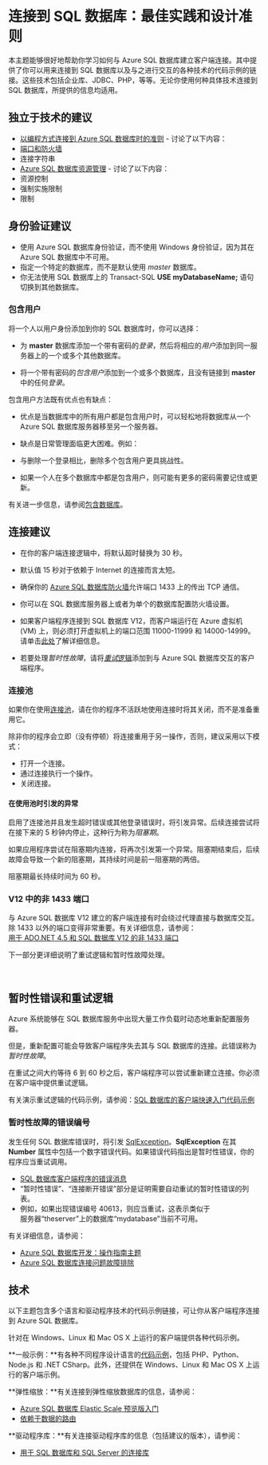 <properties 
	pageTitle="连接到 SQL 数据库：链接、最佳实践和设计准则" 
	description="一个入门主题，其中收集了通过 ADO.NET 和 PHP 等技术连接到 Azure SQL 数据库的客户端程序的相关链接和最佳实践建议。" 
	services="sql-database" 
	documentationCenter="" 
	authors="MightyPen" 
	manager="jeffreyg" 
	editor=""/>


<tags 
	ms.service="sql-database" 
	ms.date="09/15/2015" 
	wacn.date="10/17/2015"/>


# 连接到 SQL 数据库：最佳实践和设计准则


本主题能够很好地帮助你学习如何与 Azure SQL 数据库建立客户端连接。其中提供了你可以用来连接到 SQL 数据库以及与之进行交互的各种技术的代码示例的链接。这些技术包括企业库、JDBC、PHP，等等。无论你使用何种具体技术连接到 SQL 数据库，所提供的信息均适用。


## 独立于技术的建议


- [以编程方式连接到 Azure SQL 数据库时的准则](http://msdn.microsoft.com/zh-cn/library/azure/ee336282.aspx) - 讨论了以下内容：
 - [端口和防火墙](/documentation/articles/sql-database-configure-firewall-settings)
 - 连接字符串
- [Azure SQL 数据库资源管理](https://msdn.microsoft.com/zh-CN/library/azure/dn338083.aspx) - 讨论了以下内容：
 - 资源控制
 - 强制实施限制
 - 限制


## 身份验证建议


- 使用 Azure SQL 数据库身份验证，而不使用 Windows 身份验证，因为其在 Azure SQL 数据库中不可用。
- 指定一个特定的数据库，而不是默认使用 *master* 数据库。
 - 你无法使用 SQL 数据库上的 Transact-SQL **USE myDatabaseName;** 语句切换到其他数据库。


### 包含用户


将一个人以用户身份添加到你的 SQL 数据库时，你可以选择：

- 为 **master** 数据库添加一个带有密码的*登录*，然后将相应的*用户*添加到同一服务器上的一个或多个其他数据库。

- 将一个带有密码的*包含用户*添加到一个或多个数据库，且没有链接到 **master** 中的任何*登录*。


包含用户方法既有优点也有缺点：

- 优点是当数据库中的所有用户都是包含用户时，可以轻松地将数据库从一个 Azure SQL 数据库服务器移至另一个服务器。

- 缺点是日常管理面临更大困难。例如：
 - 与删除一个登录相比，删除多个包含用户更具挑战性。
 - 如果一个人在多个数据库中都是包含用户，则可能有更多的密码需要记住或更新。


有关进一步信息，请参阅[包含数据库](http://msdn.microsoft.com/zh-cn/library/ff929071.aspx)。


## 连接建议


- 在你的客户端连接逻辑中，将默认超时替换为 30 秒。
 - 默认值 15 秒对于依赖于 Internet 的连接而言太短。


- 确保你的 [Azure SQL 数据库防火墙](/documentation/articles/sql-database-firewall-configure)允许端口 1433 上的传出 TCP 通信。
 - 你可以在 SQL 数据库服务器上或者为单个的数据库配置防火墙设置。


- 如果客户端程序连接到 SQL 数据库 V12，而客户端运行在 Azure 虚拟机 (VM) 上，则必须打开虚拟机上的端口范围 11000-11999 和 14000-14999。请单击[此处](sql-database-develop-direct-route-ports-adonet-v12.md)了解详细信息。


- 若要处理*暂时性故障*，请将[*重试*逻辑](#TransientFaultsAndRetryLogicGm)添加到与 Azure SQL 数据库交互的客户端程序。


### 连接池


如果你在使用[连接池](http://msdn.microsoft.com/zh-cn/library/8xx3tyca.aspx)，请在你的程序不活跃地使用连接时将其关闭，而不是准备重用它。

除非你的程序会立即（没有停顿）将连接重用于另一操作，否则，建议采用以下模式：

- 打开一个连接。
- 通过连接执行一个操作。
- 关闭连接。


#### 在使用池时引发的异常


启用了连接池并且发生超时错误或其他登录错误时，将引发异常。后续连接尝试将在接下来的 5 秒钟内停止，这种行为称为*阻塞期*。

如果应用程序尝试在阻塞期内连接，将再次引发第一个异常。阻塞期结束后，后续故障会导致一个新的阻塞期，其持续时间是前一阻塞期的两倍。

阻塞期最长持续时间为 60 秒。


### V12 中的非 1433 端口


与 Azure SQL 数据库 V12 建立的客户端连接有时会绕过代理直接与数据库交互。除 1433 以外的端口变得非常重要。有关详细信息，请参阅：<br/>[用于 ADO.NET 4.5 和 SQL 数据库 V12 的非 1433 端口](sql-database-develop-direct-route-ports-adonet-v12.md)


下一部分更详细说明了重试逻辑和暂时性故障处理。



<a name="TransientFaultsAndRetryLogicGm" id="TransientFaultsAndRetryLogicGm"></a>

&nbsp;

## 暂时性错误和重试逻辑


Azure 系统能够在 SQL 数据库服务中出现大量工作负载时动态地重新配置服务器。

但是，重新配置可能会导致客户端程序失去其与 SQL 数据库的连接。此错误称为*暂时性故障*。

在重试之间大约等待 6 到 60 秒之后，客户端程序可以尝试重新建立连接。你必须在客户端中提供重试逻辑。

有关演示重试逻辑的代码示例，请参阅：[SQL 数据库的客户端快速入门代码示例](/documentation/articles/sql-database-develop-quick-start-client-code-samples)


### 暂时性故障的错误编号


发生任何 SQL 数据库错误时，将引发 [SqlException](http://msdn.microsoft.com/zh-cn/library/system.data.sqlclient.sqlexception.aspx)。**SqlException** 在其 **Number** 属性中包括一个数字错误代码。如果错误代码指出是暂时性错误，你的程序应当重试调用。


- [SQL 数据库客户端程序的错误消息](/documentation/articles/sql-database-develop-error-messages/#bkmk_connection_errors)
 - “暂时性错误”、“连接断开错误”部分是证明需要自动重试的暂时性错误的列表。
 - 例如，如果出现错误编号 40613，则应当重试，这表示类似于<br/>服务器“theserver”上的数据库“mydatabase”当前不可用。


有关详细信息，请参阅：
- [Azure SQL 数据库开发：操作指南主题](http://msdn.microsoft.com/zh-cn/library/azure/ee621787.aspx) 
- [Azure SQL 数据库连接问题故障排除](http://support.microsoft.com/kb/2980233/)


## 技术


以下主题包含多个语言和驱动程序技术的代码示例链接，可让你从客户端程序连接到 Azure SQL 数据库。


针对在 Windows、Linux 和 Mac OS X 上运行的客户端提供各种代码示例。


**一般示例：**有各种不同程序设计语言的[代码示例](/documentation/articles/sql-database-develop-quick-start-client-code-samples)，包括 PHP、Python、Node.js 和 .NET CSharp。此外，还提供在 Windows、Linux 和 Mac OS X 上运行的客户端示例。


**弹性缩放：**有关连接到弹性缩放数据库的信息，请参阅：

- [Azure SQL 数据库 Elastic Scale 预览版入门](/documentation/articles/sql-database-elastic-scale-get-started)
- [依赖于数据的路由](/documentation/articles/sql-database-elastic-scale-data-dependent-routing)


**驱动程序库：**有关连接驱动程序库的信息（包括建议的版本），请参阅：

- [用于 SQL 数据库和 SQL Server 的连接库](/documentation/articles/sql-database-libraries)

<!---HONumber=74-->